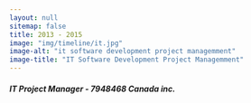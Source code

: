 ```yaml
---
layout: null
sitemap: false
title: 2013 - 2015
image: "img/timeline/it.jpg"
image-alt: "it software development project managemment"
image-title: "IT Software Development Project Managemment"
---
```

##### IT Project Manager - 7948468 Canada inc.